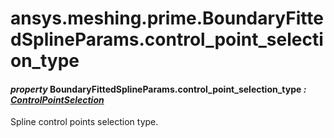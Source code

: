 # ansys.meshing.prime.BoundaryFittedSplineParams.control_point_selection_type



#### *property* BoundaryFittedSplineParams.control_point_selection_type *: [ControlPointSelection](ansys.meshing.prime.ControlPointSelection.md#ansys.meshing.prime.ControlPointSelection)*

Spline control points selection type.

<!-- !! processed by numpydoc !! -->
